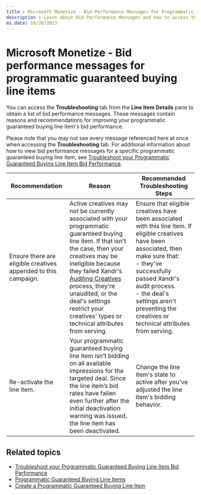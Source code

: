 ```yaml
---
title : Microsoft Monetize - Bid Performance Messages for Programmatic Guaranteed Buying Line Items
description : Learn about Bid Performance Messages and how to access them.
ms.date: 10/28/2023
---
```



# Microsoft Monetize - Bid performance messages for programmatic guaranteed buying line items

You can access the **Troubleshooting**
tab from the **Line Item Details**
pane to obtain a list of bid performance messages. These messages
contain reasons and recommendations for improving your programmatic
guaranteed buying line item's bid performance.

Please note that you may not see every message referenced here at once
when accessing the **Troubleshooting**
tab. For additional information about how to view bid performance
messages for a specific programmatic guaranteed buying line item, see [Troubleshoot your Programmatic Guaranteed Buying Line Item Bid Performance](troubleshoot-your-programmatic-guaranteed-buying-line-item-bid-performance.md).

| Recommendation | Reason | Recommended Troubleshooting Steps |
|---|---|---|
| Ensure there are eligible creatives appended to this campaign. | Active creatives may not be currently associated with your programmatic guaranteed buying line item. If that isn't the case, then your creatives may be ineligible because they failed Xandr's [Auditing Creatives](auditing-creatives.md) process, they're unaudited, or the deal's settings restrict your creatives' types or technical attributes from serving. | Ensure that eligible creatives have been associated with this line item. If eligible creatives have been associated, then make sure that:<br>- they've successfully passed Xandr's audit process.<br>- the deal's settings aren't preventing the creatives or technical attributes from serving. |
| Re-activate the line item. | Your programmatic guaranteed buying line item isn’t bidding on all available impressions for the targeted deal. Since the line item’s bid rates have fallen even further after the initial deactivation warning was issued, the line item has been deactivated. | Change the line item's state to active after you've adjusted the line item's bidding behavior. |

## Related topics

- [Troubleshoot your Programmatic Guaranteed Buying Line Item Bid Performance](troubleshoot-your-programmatic-guaranteed-buying-line-item-bid-performance.md)
- [Programmatic Guaranteed Buying Line Items](programmatic-guaranteed-buying-line-items.md)<a href="" class="xref"
  title="A programmatic guaranteed buying line item (PG buying line item) provides you with a workflow specifically designed for buying a programmatic guaranteed deal (PG deal)."></a>
- [Create a Programmatic Guaranteed Buying Line Item](create-a-programmatic-guaranteed-buying-line-item.md)